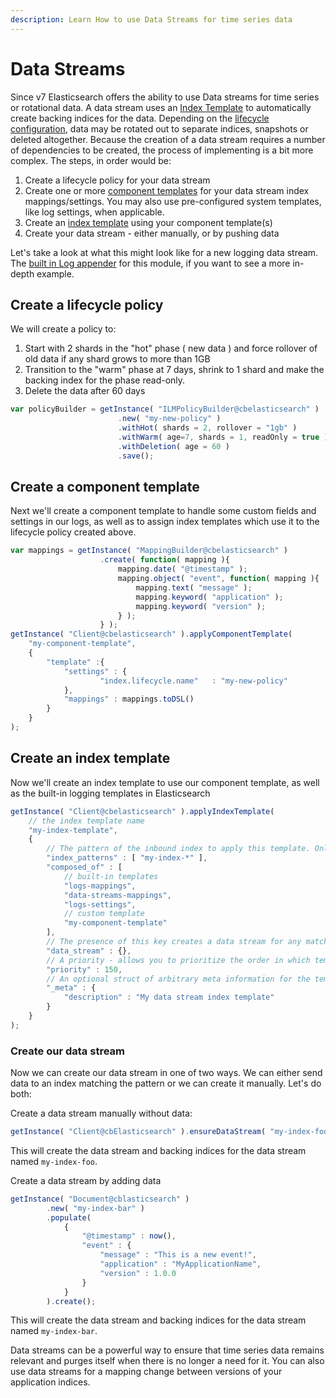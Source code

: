 ```yaml
---
description: Learn How to use Data Streams for time series data
---
```


# Data Streams

Since v7 Elasticsearch offers the ability to use Data streams for time series or rotational data.  A data stream uses an [Index Template](Templates.md) to automatically create backing indices for the data.  Depending on the [lifecycle configuration](Index-Lifecycles.md), data may be rotated out to separate indices, snapshots or deleted altogether.  Because the creation of a data stream requires a number of dependencies to be created, the process of implementing is a bit more complex.  The steps, in order would be:

1.  Create a lifecycle policy for your data stream
2.  Create one or more [component templates](Templates.md) for your data stream index mappings/settings. You may also use pre-configured system templates, like log settings, when applicable.
3.  Create an [index template](Templates.md) using your component template(s)
3.  Create your data stream - either manually, or by pushing data


Let's take a look at what this might look like for a new logging data stream.  The [built in Log appender](../Logging.md) for this module, if you want to see a more in-depth example.

## Create a lifecycle policy

We will create a policy to:

1. Start with 2 shards in the "hot" phase ( new data ) and force rollover of old data if any shard grows to more than 1GB
2. Transition to the "warm" phase at 7 days, shrink to 1 shard and make the backing index for the phase read-only.
3. Delete the data after 60 days

```js
var policyBuilder = getInstance( "ILMPolicyBuilder@cbelasticsearch" )
                        .new( "my-new-policy" )
                        .withHot( shards = 2, rollover = "1gb" )
                        .withWarm( age=7, shards = 1, readOnly = true )
                        .withDeletion( age = 60 )
                        .save();
```

## Create a component template

Next we'll create a component template to  handle some custom fields and settings in our logs, as well as to assign index templates which use it to the lifecycle policy created above.

```js
var mappings = getInstance( "MappingBuilder@cbelasticsearch" )
                    .create( function( mapping ){
                        mapping.date( "@timestamp" );
                        mapping.object( "event", function( mapping ){
                            mapping.text( "message" );
                            mapping.keyword( "application" );
                            mapping.keyword( "version" );
                        } );
                    } );
getInstance( "Client@cbelasticsearch" ).applyComponentTemplate(
    "my-component-template",
    { 
        "template" :{
            "settings" : {
                    "index.lifecycle.name"   : "my-new-policy"
            },
            "mappings" : mappings.toDSL()
        }
    }
);
```

## Create an index template

Now we'll create an index template to use our component template, as well as the built-in logging templates in Elasticsearch

```js
getInstance( "Client@cbelasticsearch" ).applyIndexTemplate(
    // the index template name
    "my-index-template",
    {
        // The pattern of the inbound index to apply this template. Only applies the template to newly created indices
        "index_patterns" : [ "my-index-*" ],
        "composed_of" : [
            // built-in templates
            "logs-mappings",
            "data-streams-mappings",
            "logs-settings", 
            // custom template
            "my-component-template" 
        ],
        // The presence of this key creates a data stream for any matching index pattern.
        "data_stream" : {},
        // A priority - allows you to prioritize the order in which templates are applied with similar patterns
        "priority" : 150,
        // An optional struct of arbitrary meta information for the template
        "_meta" : {
            "description" : "My data stream index template"
        }
    }
);
```

### Create our data stream

Now we can create our data stream in one of two ways. We can either send data to an index matching the pattern or we can create it manually.  Let's do both:

Create a data stream manually without data:
```js
getInstance( "Client@cbElasticsearch" ).ensureDataStream( "my-index-foo" );
```
This will create the data stream and backing indices for the data stream named `my-index-foo`.  

Create a data stream by adding data
```js
getInstance( "Document@cblasticsearch" )
        .new( "my-index-bar" )
        .populate(
            {
                "@timestamp" : now(),
                "event" : {
                    "message" : "This is a new event!",
                    "application" : "MyApplicationName",
                    "version" : 1.0.0
                }
            }
        ).create();
```
This will create the data stream and backing indices for the data stream named `my-index-bar`.


Data streams can be a powerful way to ensure that time series data remains relevant and purges itself when there is no longer a need for it. You can also use data streams for a mapping change between versions of your application indices. 


